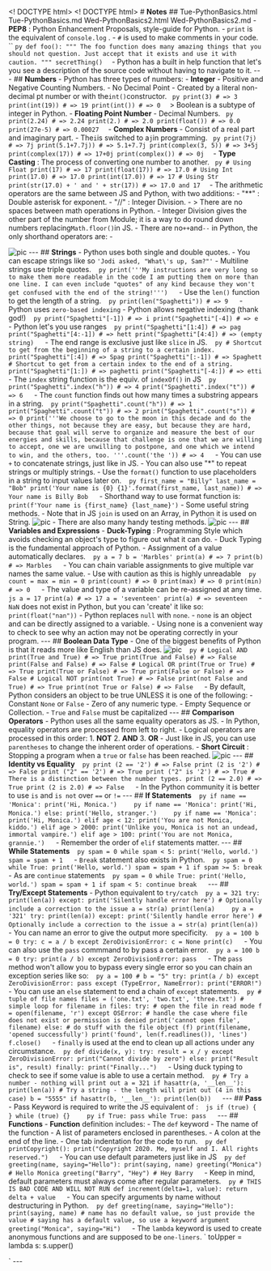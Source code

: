 <! DOCTYPE html><html lang="en"><head> <meta charset="UTF-8"> <meta name="viewport" content="width=device-width, initial-scale=1.0"> <title>Document</title></head><body>
<! DOCTYPE html><html lang="en"><head> <meta charset="UTF-8"> <meta name="viewport" content="width=device-width, initial-scale=1.0"> <title>Document</title></head><body> # **Notes** ## Tue-PythonBasics.html Tue-PythonBasics.md Wed-PythonBasics2.html Wed-PythonBasics2.md - **PEP8** : Python Enhancement Proposals, style-guide for Python. - `print` is the equivalent of `console.log` . - `#` is used to make comments in your code. `` `py def foo(): """ The foo function does many amazing things that you should not question. Just accept that it exists and use it with caution. """ secretThing() ` ` `- Python has a built in help function that let's you see a description of the source code without having to navigate to it. --- ## **Numbers** - Python has three types of numbers: - **Integer** - Positive and Negative Counting Numbers. - No Decimal Point - Created by a literal non-decimal pt number or with the` int() `constructor.` ` `py print(3) # => 3 print(int(19)) # => 19 print(int()) # => 0 ` ` `> Boolean is a subtype of integer in Python. - **Floating Point Number** - Decimal Numbers.` ` `py print(2.24) # => 2.24 print(2.) # => 2.0 print(float()) # => 0.0 print(27e-5) # => 0.00027 ` ` `- **Complex Numbers** - Consist of a real part and imaginary part. - The` i `is switched to a` j `in programming.` ` `py print(7j) # => 7j print(5.1+7.7j)) # => 5.1+7.7j print(complex(3, 5)) # => 3+5j print(complex(17)) # => 17+0j print(complex()) # => 0j ` ` `- **Type Casting** : The process of converting one number to another.` ` `py # Using Float print(17) # => 17 print(float(17)) # => 17.0 # Using Int print(17.0) # => 17.0 print(int(17.0)) # => 17 # Using Str print(str(17.0) + ' and ' + str(17)) # => 17.0 and 17 ` ` `- The arithmetic operators are the same between JS and Python, with two additions: - "\*\*" : Double asterisk for exponent. - "//" : Integer Division. - > There are no spaces between math operations in Python. - Integer Division gives the other part of the number from Module; it is a way to do round down numbers replacing` Math.floor() `in JS. - There are no` ++ `and` -- ` in Python, the only shorthand operators are: -

![pic](https://i.gyazo.com/745b12d4b84304462e53a69d8492c58d.png) --- ## **Strings** - Python uses both single and double quotes. - You can escape strings like so `'Jodi asked, "What\'s up, Sam?"'` - Multiline strings use triple quotes. ` ` `py print('''My instructions are very long so to make them more readable in the code I am putting them on more than one line. I can even include "quotes" of any kind because they won't get confused with the end of the string!''') ` ` ` - Use the `len()` function to get the length of a string. ` ` `py print(len("Spaghetti")) # => 9 ` ` ` - Python uses `zero-based indexing` - Python allows negative indexing (thank god!) ` ` `py print("Spaghetti"[-1]) # => i print("Spaghetti"[-4]) # => e ` ` ` - Python let's you use ranges ` ` `py print("Spaghetti"[1:4]) # => pag print("Spaghetti"[4:-1]) # => hett print("Spaghetti"[4:4]) # => (empty string) ` ` ` - The end range is exclusive just like `slice` in JS. ` ` `py # Shortcut to get from the beginning of a string to a certain index. print("Spaghetti"[:4]) # => Spag print("Spaghetti"[:-1]) # => Spaghett # Shortcut to get from a certain index to the end of a string. print("Spaghetti"[1:]) # => paghetti print("Spaghetti"[-4:]) # => etti ` ` ` - The `index` string function is the equiv. of `indexOf()` in JS ` ` `py print("Spaghetti".index("h")) # => 4 print("Spaghetti".index("t")) # => 6 ` ` ` - The `count` function finds out how many times a substring appears in a string. ` ` `py print("Spaghetti".count("h")) # => 1 print("Spaghetti".count("t")) # => 2 print("Spaghetti".count("s")) # => 0 print('''We choose to go to the moon in this decade and do the other things, not because they are easy, but because they are hard, because that goal will serve to organize and measure the best of our energies and skills, because that challenge is one that we are willing to accept, one we are unwilling to postpone, and one which we intend to win, and the others, too. '''.count('the ')) # => 4 ` ` ` - You can use `+` to concatenate strings, just like in JS. - You can also use "\*" to repeat strings or multiply strings. - Use the `format()` function to use placeholders in a string to input values later on. ` ` `py first_name = "Billy" last_name = "Bob" print('Your name is {0} {1}'.format(first_name, last_name)) # => Your name is Billy Bob ` ` ` - Shorthand way to use format function is: `print(f'Your name is {first_name} {last_name}')` - Some useful string methods. - Note that in JS `join` is used on an Array, in Python it is used on String. ![pic](https://i.gyazo.com/ed5094aa444e325b59ec3a11393b60f2.png) - There are also many handy testing methods. ![pic](https://i.gyazo.com/af6244c64c06827fb19ac9cd86a75d17.png) --- ## **Variables and Expressions** - **Duck-Typing** : Programming Style which avoids checking an object's type to figure out what it can do. - Duck Typing is the fundamental approach of Python. - Assignment of a value automatically declares. ` ` `py a = 7 b = 'Marbles' print(a) # => 7 print(b) # => Marbles ` ` ` - You can chain variable assignments to give multiple var names the same value. - Use with caution as this is highly unreadable ` ` `py count = max = min = 0 print(count) # => 0 print(max) # => 0 print(min) # => 0 ` ` ` - The value and type of a variable can be re-assigned at any time. ` ` `js a = 17 print(a) # => 17 a = 'seventeen' print(a) # => seventeen ` ` ` - `NaN` does not exist in Python, but you can 'create' it like so: `print(float("nan"))` - Python replaces `null` with `none`. - `none` is an object and can be directly assigned to a variable. - Using none is a convenient way to check to see why an action may not be operating correctly in your program. --- ## **Boolean Data Type** - One of the biggest benefits of Python is that it reads more like English than JS does. ![pic](https://i.gyazo.com/3d9fb881df9245a42024aae4ee38a1c5.png) ` ` `py # Logical AND print(True and True) # => True print(True and False) # => False print(False and False) # => False # Logical OR print(True or True) # => True print(True or False) # => True print(False or False) # => False # Logical NOT print(not True) # => False print(not False and True) # => True print(not True or False) # => False ` ` ` - By default, Python considers an object to be true UNLESS it is one of the following: - Constant `None` or `False` - Zero of any numeric type. - Empty Sequence or Collection. - `True` and `False` must be capitalized --- ## **Comparison Operators** - Python uses all the same equality operators as JS. - In Python, equality operators are processed from left to right. - Logical operators are processed in this order: 1. **NOT** 2. **AND** 3. **OR** - Just like in JS, you can use `parentheses` to change the inherent order of operations. - **Short Circuit** : Stopping a program when a `true` or `false` has been reached. ![pic](https://i.gyazo.com/ccbe5511757813a61e3833d13c43fd8b.png) --- ## **Identity vs Equality** ` ` `py print (2 == '2') # => False print (2 is '2') # => False print ("2" == '2') # => True print ("2" is '2') # => True # There is a distinction between the number types. print (2 == 2.0) # => True print (2 is 2.0) # => False ` ` ` - In the Python community it is better to use `is` and `is not` over `==` or `!=` --- ## **If Statements** ` ` `py if name == 'Monica': print('Hi, Monica.') ` ` ` ` ` `py if name == 'Monica': print('Hi, Monica.') else: print('Hello, stranger.') ` ` ` ` ` `py if name == 'Monica': print('Hi, Monica.') elif age < 12: print('You are not Monica, kiddo.') elif age > 2000: print('Unlike you, Monica is not an undead, immortal vampire.') elif age > 100: print('You are not Monica, grannie.') ` ` ` - Remember the order of `elif` statements matter. --- ## **While Statements** ` ` `py spam = 0 while spam < 5: print('Hello, world.') spam = spam + 1 ` ` ` - `Break` statement also exists in Python. ` ` `py spam = 0 while True: print('Hello, world.') spam = spam + 1 if spam >= 5: break ` ` ` - As are `continue` statements ` ` `py spam = 0 while True: print('Hello, world.') spam = spam + 1 if spam < 5: continue break ` ` ` --- ## **Try/Except Statements** - Python equivalent to `try/catch` ` ` `py a = 321 try: print(len(a)) except: print('Silently handle error here') # Optionally include a correction to the issue a = str(a) print(len(a) ` ` ` ` ` `py a = '321' try: print(len(a)) except: print('Silently handle error here') # Optionally include a correction to the issue a = str(a) print(len(a)) ` ` ` - You can name an error to give the output more specificity. ` ` `py a = 100 b = 0 try: c = a / b except ZeroDivisionError: c = None print(c) ` ` ` - You can also use the `pass` commmand to by pass a certain error. ` ` `py a = 100 b = 0 try: print(a / b) except ZeroDivisionError: pass ` ` ` - The `pass` method won't allow you to bypass every single error so you can chain an exception series like so: ` ` `py a = 100 # b = "5" try: print(a / b) except ZeroDivisionError: pass except (TypeError, NameError): print("ERROR!") ` ` ` - You can use an `else` statement to end a chain of `except` statements. ` ` `py # tuple of file names files = ('one.txt', 'two.txt', 'three.txt') # simple loop for filename in files: try: # open the file in read mode f = open(filename, 'r') except OSError: # handle the case where file does not exist or permission is denied print('cannot open file', filename) else: # do stuff with the file object (f) print(filename, 'opened successfully') print('found', len(f.readlines()), 'lines') f.close() ` ` ` - `finally` is used at the end to clean up all actions under any circumstance. ` ` `py def divide(x, y): try: result = x / y except ZeroDivisionError: print("Cannot divide by zero") else: print("Result is", result) finally: print("Finally...") ` ` ` - Using duck typing to check to see if some value is able to use a certain method. ` ` `py # Try a number - nothing will print out a = 321 if hasattr(a, '__len__'): print(len(a)) # Try a string - the length will print out (4 in this case) b = "5555" if hasattr(b, '__len__'): print(len(b)) ` ` ` --- ## **Pass** - Pass Keyword is required to write the JS equivalent of : ` ` `js if (true) { } while (true) {} ` ` ` ` ` `py if True: pass while True: pass ` ` ` --- ## **Functions** - **Function** definition includes: - The `def` keyword - The name of the function - A list of parameters enclosed in parentheses. - A colon at the end of the line. - One tab indentation for the code to run. ` ` `py def printCopyright(): print("Copyright 2020. Me, myself and I. All rights reserved.") ` ` ` - You can use default parameters just like in JS ` ` `py def greeting(name, saying="Hello"): print(saying, name) greeting("Monica") # Hello Monica greeting("Barry", "Hey") # Hey Barry ` ` ` - Keep in mind, default parameters must always come after regular parameters. ` ` `py # THIS IS BAD CODE AND WILL NOT RUN def increment(delta=1, value): return delta + value ` ` ` - You can specify arguments by name without destructuring in Python. ` ` `py def greeting(name, saying="Hello"): print(saying, name) # name has no default value, so just provide the value # saying has a default value, so use a keyword argument greeting("Monica", saying="Hi") ` ` ` - The `lambda` keyword is used to create anonymous functions and are supposed to be `one-liners`. ` toUpper = lambda s: s.upper()

` ---
